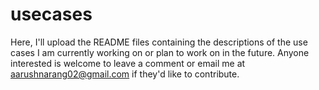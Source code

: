 # usecases
Here, I'll upload the README files containing the descriptions of the use cases I am currently working on or plan to work on in the future. Anyone interested is welcome to leave a comment or email me at aarushnarang02@gmail.com if they'd like to contribute.
